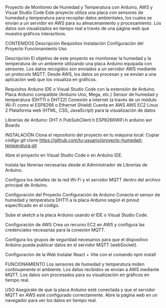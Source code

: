 Proyecto de Monitoreo de Humedad y Temperatura con Arduino, AWS y Visual Studio Code
Este proyecto utiliza una placa con sensores de humedad y temperatura para recopilar datos ambientales, los cuales se envían a un servidor en AWS para su almacenamiento y procesamiento. Los datos son visualizados en tiempo real a través de una página web que muestra gráficos interactivos.

CONTENIDOS
Descripción
Requisitos
Instalación
Configuración del Proyecto
Funcionamiento
Uso

Descripción
El objetivo de este proyecto es monitorear la humedad y la temperatura de un ambiente utilizando una placa Arduino equipada con sensores. Los datos recogidos son enviados a un servidor AWS mediante un protocolo MQTT. Desde AWS, los datos se procesan y se envían a una aplicación web que los visualiza en gráficos.


Requisitos
Arduino IDE o Visual Studio Code con la extensión de Arduino.
Placa Arduino compatible (Arduino Uno, Mega, etc.)
Sensor de humedad y temperatura (DHT11 o DHT22)
Conexión a internet (a través de un módulo Wi-Fi como el ESP8266 o Ethernet Shield)
Cuenta en AWS
AWS EC2 Linux 2
Plataforma web (HTML, CSS, JavaScript) para la visualización de datos

Librerías de Arduino:
DHT.h
PubSubClient.h
ESP8266WiFi.h
arduino avr Boards

INSTALACIÓN
Clona el repositorio del proyecto en tu máquina local:
Copiar código
git clone https://github.com/tu-usuario/proyecto-humedad-temperatura.git

Abre el proyecto en Visual Studio Code o en Arduino IDE.

Instala las librerías necesarias desde el Administrador de Librerías de Arduino.

Configura los detalles de la red Wi-Fi y el servidor MQTT dentro del archivo principal de Arduino.

Configuración del Proyecto
Configuración de Arduino
Conecta el sensor de humedad y temperatura DHT11 a la placa Arduino según el pinout especificado en el código.

Sube el sketch a la placa Arduino usando el IDE o Visual Studio Code.

Configuración de AWS
Crea un recurso EC2 en AWS y configura las credenciales necesarias para la conexión MQTT.

Configura los grupos de seguridad necesarios para que el dispositivo Arduino pueda publicar datos en el servidor MQTT (webSocket).

Configuración de la Web
Instalar React + Vite con el comando npm install


FUNCIONAMIENTO
Los sensores de humedad y temperatura miden continuamente el ambiente.
Los datos recibidos se envían a AWS mediante MQTT.
Los datos son procesados para su visualización en gráficos en tiempo real.

USO
Asegúrate de que la placa Arduino esté conectada y que el servidor MQTT en AWS esté configurado correctamente.
Abre la página web en un navegador para ver los datos en tiempo real.
